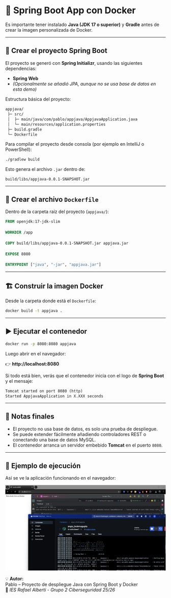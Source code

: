 # 🚀 Spring Boot App con Docker

Es importante tener instalado **Java (JDK 17 o superior)** y **Gradle** antes de crear la imagen personalizada de Docker.

---

## 🧱 Crear el proyecto Spring Boot

El proyecto se generó con **Spring Initializr**, usando las siguientes dependencias:
- **Spring Web**
- *(Opcionalmente se añadió JPA, aunque no se usa base de datos en esta demo)*

Estructura básica del proyecto:

```
appjava/
 ├─ src/
 │  ├─ main/java/com/pablo/appjava/AppjavaApplication.java
 │  └─ main/resources/application.properties
 ├─ build.gradle
 └─ Dockerfile
```

Para compilar el proyecto desde consola (por ejemplo en IntelliJ o PowerShell):

```bash
./gradlew build
```

Esto genera el archivo `.jar` dentro de:

```
build/libs/appjava-0.0.1-SNAPSHOT.jar
```

---

## 🐳 Crear el archivo `Dockerfile`

Dentro de la carpeta raíz del proyecto (`appjava/`):

```dockerfile
FROM openjdk:17-jdk-slim

WORKDIR /app

COPY build/libs/appjava-0.0.1-SNAPSHOT.jar appjava.jar

EXPOSE 8080

ENTRYPOINT ["java", "-jar", "appjava.jar"]
```

---

## 🏗️ Construir la imagen Docker

Desde la carpeta donde está el `Dockerfile`:

```bash
docker build -t appjava .
```

---

## ▶️ Ejecutar el contenedor

```bash
docker run -p 8080:8080 appjava
```

Luego abrir en el navegador:

👉 **http://localhost:8080**

Si todo está bien, verás que el contenedor inicia con el logo de **Spring Boot** y el mensaje:

```
Tomcat started on port 8080 (http)
Started AppjavaApplication in X.XXX seconds
```

---

## 🧾 Notas finales

- El proyecto no usa base de datos, es solo una prueba de despliegue.
- Se puede extender fácilmente añadiendo controladores REST o conectando una base de datos MySQL.
- El contenedor arranca un servidor embebido **Tomcat** en el puerto `8080`.

---

## 📸 Ejemplo de ejecución

Así se ve la aplicación funcionando en el navegador:

![App en ejecución](./images/JavaDesplegado.png)

💡 **Autor:**  
Pablo – Proyecto de despliegue Java con Spring Boot y Docker  
🧰 *IES Rafael Alberti - Grupo 2 Ciberseguridad 25/26*
